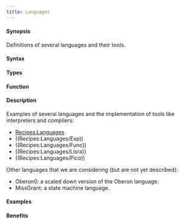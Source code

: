 ```yaml
---
title: Languages
---
```


#### Synopsis

Definitions of several languages and their tools.

#### Syntax

#### Types

#### Function

#### Description

Examples of several languages and the implementation of tools like interpreters and compilers:
* [Recipes:Languages](/docs//Recipes/Languages)
* ((Recipes:Languages/Exp))
* ((Recipes:Languages/Func))
* ((Recipes:Languages/Lisra))
* ((Recipes:Languages/Pico))

Other languages that we are considering (but are not yet described):

*  Oberon0: a scaled down version of the Oberon language.
*  MissGrant: a state machine language.


#### Examples

#### Benefits


